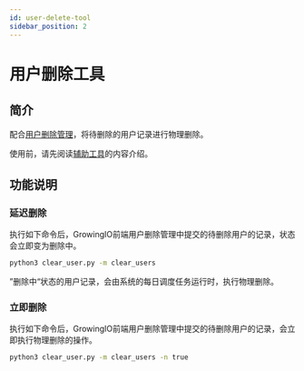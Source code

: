 ```yaml
---
id: user-delete-tool
sidebar_position: 2
---
```


# 用户删除工具

## 简介[](#jian-jie)

配合[用户删除管理](../../product-manual/customer-data-platform/data-integration/user-del-management#变更删除状态)，将待删除的用户记录进行物理删除。

使用前，请先阅读[辅助工具](../../developer-manual/toolbox/dataimporter/data-importer#功能边界或约束)的内容介绍。


## 功能说明[](#gong-neng-shuo-ming)

### 延迟删除[](#yan-chi-shan-chu)

执行如下命令后，GrowingIO前端用户删除管理中提交的待删除用户的记录，状态会立即变为删除中。

```sh
python3 clear_user.py -m clear_users
```

”删除中“状态的用户记录，会由系统的每日调度任务运行时，执行物理删除。


### 立即删除[](#li-ji-shan-chu)

执行如下命令后，GrowingIO前端用户删除管理中提交的待删除用户的记录，会立即执行物理删除的操作。

```sh
python3 clear_user.py -m clear_users -n true
```
